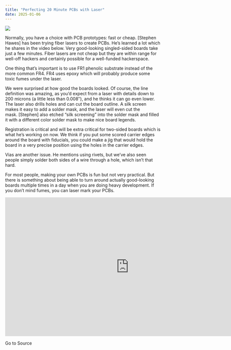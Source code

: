 ```yaml
---
title: "Perfecting 20 Minute PCBs with Laser"
date: 2025-01-06
---
```


![](https://hackaday.com/wp-content/uploads/2025/01/pcb.png?w=800)

Normally, you have a choice with PCB prototypes: fast or cheap. \[Stephen Hawes\] has been trying fiber lasers to create PCBs. He’s learned a lot which he shares in the video below. Very good-looking singled-sided boards take just a few minutes. Fiber lasers are not cheap but they are within range for well-off hackers and certainly possible for a well-funded hackerspace.

One thing that’s important is to use FR1 phenolic substrate instead of the more common FR4. FR4 uses epoxy which will probably produce some toxic fumes under the laser.

We were surprised at how good the boards looked. Of course, the line definition was amazing, as you’d expect from a laser with details down to 200 microns (a little less than 0.008″), and he thinks it can go even lower. The laser also drills holes and can cut the board outline. A silk screen makes it easy to add a solder mask, and the laser will even cut the mask. \[Stephen\] also etched “silk screening” into the solder mask and filled it with a different color solder mask to make nice board legends.

Registration is critical and will be extra critical for two-sided boards which is what he’s working on now. We think if you put some scored carrier edges around the board with fiducials, you could make a jig that would hold the board in a very precise position using the holes in the carrier edges.

Vias are another issue. He mentions using rivets, but we’ve also seen people simply solder both sides of a wire through a hole, which isn’t that hard.

For most people, making your own PCBs is fun but not very practical. But there is something about being able to turn around actually good-looking boards multiple times in a day when you are doing heavy development. If you don’t mind fumes, you can laser mark your PCBs.

<iframe loading="lazy" title="Prototype PCBs faster than 3D Prints" width="800" height="450" src="https://www.youtube.com/embed/wAiGCyZZq6w?feature=oembed" frameborder="0" allow="accelerometer; autoplay; clipboard-write; encrypted-media; gyroscope; picture-in-picture; web-share" referrerpolicy="strict-origin-when-cross-origin" allowfullscreen></iframe>

Go to Source

